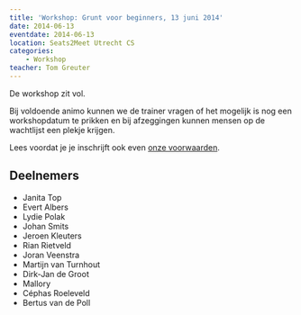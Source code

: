 ```yaml
---
title: 'Workshop: Grunt voor beginners, 13 juni 2014'
date: 2014-06-13
eventdate: 2014-06-13
location: Seats2Meet Utrecht CS
categories:
    - Workshop
teacher: Tom Greuter
---
```


De workshop zit vol.

Bij voldoende animo kunnen we de trainer vragen of het mogelijk is nog een workshopdatum te prikken en bij afzeggingen kunnen mensen op de wachtlijst een plekje krijgen.

Lees voordat je je inschrijft ook even [onze voorwaarden](/nl/activiteiten/workshops/#meer-informatie-voor-deelnemers).

## Deelnemers

-   Janita Top
-   Evert Albers
-   Lydie Polak
-   Johan Smits
-   Jeroen Kleuters
-   Rian Rietveld
-   Joran Veenstra
-   Martijn van Turnhout
-   Dirk-Jan de Groot
-   Mallory
-   Céphas Roeleveld
-   Bertus van de Poll
